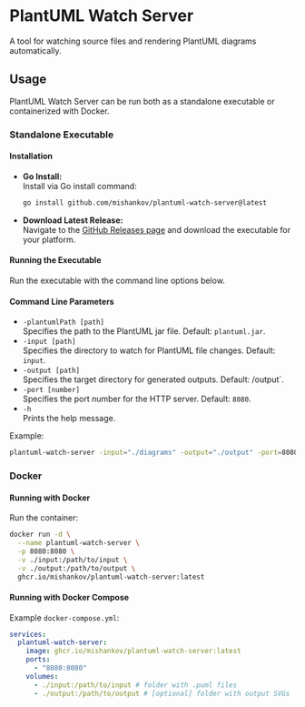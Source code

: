 # PlantUML Watch Server

A tool for watching source files and rendering PlantUML diagrams automatically.

## Usage

PlantUML Watch Server can be run both as a standalone executable or containerized with Docker.

### Standalone Executable

#### Installation

- **Go Install:**  
  Install via Go install command:
  ```bash
  go install github.com/mishankov/plantuml-watch-server@latest
  ```
- **Download Latest Release:**  
  Navigate to the [GitHub Releases page](https://github.com/mishankov/plantuml-watch-server/releases) and download the executable for your platform.

#### Running the Executable

Run the executable with the command line options below.

#### Command Line Parameters

- `-plantumlPath [path]`  
  Specifies the path to the PlantUML jar file. Default: `plantuml.jar`.
- `-input [path]`  
  Specifies the directory to watch for PlantUML file changes. Default: `input`.
- `-output [path]`  
  Specifies the target directory for generated outputs. Default: /output`.
- `-port [number]`  
  Specifies the port number for the HTTP server. Default: `8080`.
- `-h`  
  Prints the help message.

Example:
```bash
plantuml-watch-server -input="./diagrams" -output="./output" -port=8080 -verbose
```

### Docker

#### Running with Docker

Run the container:
```bash
docker run -d \
  --name plantuml-watch-server \
  -p 8080:8080 \
  -v ./input:/path/to/input \
  -v ./output:/path/to/output \
  ghcr.io/mishankov/plantuml-watch-server:latest
```

#### Running with Docker Compose

Example `docker-compose.yml`:
```yaml
services:
  plantuml-watch-server:
    image: ghcr.io/mishankov/plantuml-watch-server:latest
    ports:
      - "8080:8080"
    volumes: 
      - ./input:/path/to/input # folder with .puml files
      - ./output:/path/to/output # [optional] folder with output SVGs
```
